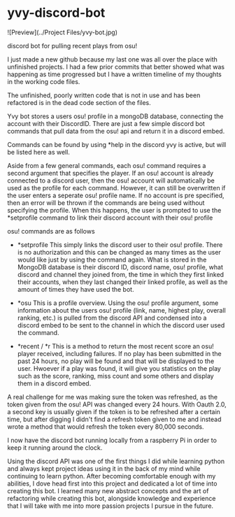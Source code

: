 # yvy-discord-bot
![Preview](../Project Files/yvy-bot.jpg)

discord bot for pulling recent plays from osu!

I just made a new github because my last one was all over the place with unfinished projects. I had a few prior commits that better
showed what was happening as time progressed but I have a written timeline of my thoughts in the working code files. 

The unfinished, poorly written code that is not in use and has been refactored is in the dead code section of the files. 

Yvy bot stores a users osu! profile in a mongoDB database, connecting the account with their DiscordID. There are just a few simple discord bot 
commands that pull data from the osu! api and return it in a discord embed. 

Commands can be found by using *help in the discord yvy is active, but will be listed here as well.

Aside from a few general commands, each osu! command requires a second argument that specifies the player. 
If an osu! account is already connected to a discord user, then the osu! account will automatically be used as the profile for each command. However, it can still be overwritten if the user enters a seperate osu! profile name. 
If no account is pre specified, then an error will be thrown if the commands are being used without specifying the profile. When this happens, the user is prompted to use the *setprofile command to link their discord account with their osu! profile

osu! commands are as follows
- *setprofile
  This simply links the discord user to their osu! profile. There is no authorization and this can be changed as many times as the user would like just by using the
  command again. What is stored in the MongoDB database is their discord ID, discord name, osu! profile, what discord and channel they joined from, the time in which
  they first linked their accounts, when they last changed their linked profile, as well as the amount of times they have used the bot. 

- *osu
  This is a profile overview. Using the osu! profile argument, some information about the users osu! profile (link, name, highest play, overall ranking, etc.)
  is pulled from the discord API and condensed into a discord embed to be sent to the channel in which the discord user used the command.
  
 - *recent / *r
  This is a method to return the most recent score an osu! player received, including failures. If no play has been submitted in the past 24 hours, no play will be found
  and that will be displayed to the user. Hwoever if a play was found, it will give you statistics on the play such as the score, ranking, miss count and some others
  and display them in a discord embed. 
  
 A real challenge for me was making sure the token was refreshed, as the token given from the osu! API was changed every 24 hours. 
 With Oauth 2.0, a second key is usually given if the token is to be refreshed after a certain time, but after digging I didn't find a refresh token given to me and instead wrote a method that would refresh the token every 80,000 seconds.
 
 I now have the discord bot running locally from a raspberry Pi in order to keep it running around the clock. 
 
Using the discord API was one of the first things I did while learning python and always kept project ideas using it in the back of my mind while continuing to learn python. After becoming comfortable enough with my abilities, I dove head first into this project and dedicated a lot of time into creating this bot. 
I learned many new abstract concepts and the art of refactoring while creating this bot, alongside knowledge and experience that I will take with me into more passion projects I pursue in the future. 
